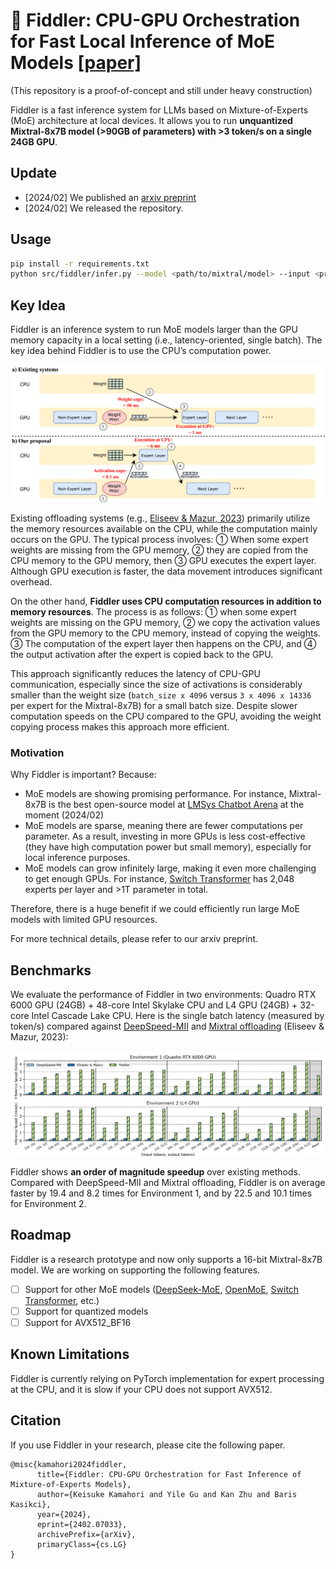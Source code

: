 # 🎻 Fiddler: CPU-GPU Orchestration for Fast Local Inference of MoE Models [[paper]](https://arxiv.org/abs/2402.07033)

(This repository is a proof-of-concept and still under heavy construction)

Fiddler is a fast inference system for LLMs based on Mixture-of-Experts (MoE) architecture at local devices. It allows you to run **unquantized Mixtral-8x7B model (>90GB of parameters) with >3 token/s on a single 24GB GPU**.

## Update
- [2024/02] We published an [arxiv preprint](https://arxiv.org/abs/2402.07033)
- [2024/02] We released the repository.

## Usage
```bash
pip install -r requirements.txt
python src/fiddler/infer.py --model <path/to/mixtral/model> --input <prompt>
```

## Key Idea
Fiddler is an inference system to run MoE models larger than the GPU memory capacity in a local setting (i.e., latency-oriented, single batch).
The key idea behind Fiddler is to use the CPU’s computation power.

![](./asset/key-idea.png)

Existing offloading systems (e.g., [Eliseev & Mazur, 2023](https://github.com/dvmazur/mixtral-offloading)) primarily utilize the memory resources available on the CPU, while the computation mainly occurs on the GPU. The typical process involves: ① When some expert weights are missing from the GPU memory, ② they are copied from the CPU memory to the GPU memory, then ③ GPU executes the expert layer.
Although GPU execution is faster, the data movement introduces significant overhead. 

On the other hand, **Fiddler uses CPU computation resources in addition to memory resources**. The process is as follows: ① when some expert weights are missing on the GPU memory, ② we copy the activation values from the GPU memory to the CPU memory, instead of copying the weights. 
③ The computation of the expert layer then happens on the CPU, and ④ the output activation after the expert is copied back to the GPU.

This approach significantly reduces the latency of CPU-GPU communication, especially since the size of activations is considerably smaller than the weight size (`batch_size x 4096` versus `3 x 4096 x 14336` per expert for the Mixtral-8x7B) for a small batch size. Despite slower computation speeds on the CPU compared to the GPU, avoiding the weight copying process makes this approach more efficient. 

### Motivation
Why Fiddler is important? Because: 
- MoE models are showing promising performance. For instance, Mixtral-8x7B is the best open-source model at [LMSys Chatbot Arena](https://huggingface.co/spaces/lmsys/chatbot-arena-leaderboard) at the moment (2024/02)
- MoE models are sparse, meaning there are fewer computations per parameter. As a result, investing in more GPUs is less cost-effective (they have high computation power but small memory), especially for local inference purposes.
- MoE models can grow infinitely large, making it even more challenging to get enough GPUs. For instance, [Switch Transformer](https://arxiv.org/abs/2101.03961) has 2,048 experts per layer and >1T parameter in total.

Therefore, there is a huge benefit if we could efficiently run large MoE models with limited GPU resources.

For more technical details, please refer to our arxiv preprint.

## Benchmarks

We evaluate the performance of Fiddler in two environments: Quadro RTX 6000 GPU (24GB) + 48-core Intel Skylake CPU and L4 GPU (24GB) + 32-core Intel Cascade Lake CPU.
Here is the single batch latency (measured by token/s) compared against [DeepSpeed-MII](https://github.com/microsoft/DeepSpeed-MII) and [Mixtral offloading](https://github.com/dvmazur/mixtral-offloading) (Eliseev & Mazur, 2023):

![](./asset/results.png)

Fiddler shows **an order of magnitude speedup** over existing methods.
Compared with DeepSpeed-MII and Mixtral offloading, Fiddler is on average faster by 19.4 and 8.2 times for Environment 1, and by 22.5 and 10.1 times for Environment 2.

## Roadmap
Fiddler is a research prototype and now only supports a 16-bit Mixtral-8x7B model.
We are working on supporting the following features.
- [ ] Support for other MoE models ([DeepSeek-MoE](https://github.com/deepseek-ai/DeepSeek-MoE), [OpenMoE](https://github.com/XueFuzhao/OpenMoE), [Switch Transformer](https://huggingface.co/docs/transformers/model_doc/switch_transformers), etc.)
- [ ] Support for quantized models
- [ ] Support for AVX512_BF16

## Known Limitations
Fiddler is currently relying on PyTorch implementation for expert processing at the CPU, and it is slow if your CPU does not support AVX512.

## Citation
If you use Fiddler in your research, please cite the following paper. 
```
@misc{kamahori2024fiddler,
      title={Fiddler: CPU-GPU Orchestration for Fast Inference of Mixture-of-Experts Models}, 
      author={Keisuke Kamahori and Yile Gu and Kan Zhu and Baris Kasikci},
      year={2024},
      eprint={2402.07033},
      archivePrefix={arXiv},
      primaryClass={cs.LG}
}
```
